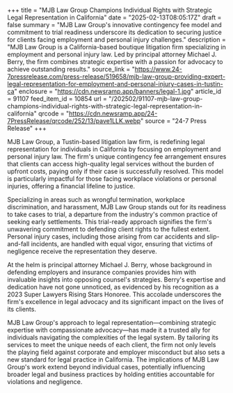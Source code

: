 +++
title = "MJB Law Group Champions Individual Rights with Strategic Legal Representation in California"
date = "2025-02-13T08:05:17Z"
draft = false
summary = "MJB Law Group's innovative contingency fee model and commitment to trial readiness underscore its dedication to securing justice for clients facing employment and personal injury challenges."
description = "MJB Law Group is a California-based boutique litigation firm specializing in employment and personal injury law. Led by principal attorney Michael J. Berry, the firm combines strategic expertise with a passion for advocacy to achieve outstanding results."
source_link = "https://www.24-7pressrelease.com/press-release/519658/mjb-law-group-providing-expert-legal-representation-for-employment-and-personal-injury-cases-in-tustin-ca"
enclosure = "https://cdn.newsramp.app/banners/legal-1.jpg"
article_id = 91107
feed_item_id = 10854
url = "/202502/91107-mjb-law-group-champions-individual-rights-with-strategic-legal-representation-in-california"
qrcode = "https://cdn.newsramp.app/24-7PressRelease/qrcode/252/13/pave1LLK.webp"
source = "24-7 Press Release"
+++

<p>MJB Law Group, a Tustin-based litigation law firm, is redefining legal representation for individuals in California by focusing on employment and personal injury law. The firm's unique contingency fee arrangement ensures that clients can access high-quality legal services without the burden of upfront costs, paying only if their case is successfully resolved. This model is particularly impactful for those facing workplace violations or personal injuries, offering a financial lifeline to justice.</p><p>Specializing in areas such as wrongful termination, workplace discrimination, and harassment, MJB Law Group stands out for its readiness to take cases to trial, a departure from the industry's common practice of seeking early settlements. This trial-ready approach signifies the firm's unwavering commitment to defending client rights to the fullest extent. Personal injury cases, including those arising from car accidents and slip-and-fall incidents, are handled with equal vigor, ensuring that victims of negligence receive the representation they deserve.</p><p>At the helm is principal attorney Michael J. Berry, whose background in defending employers and insurance companies provides him with invaluable insights into opposing counsel's strategies. Berry's expertise and dedication have not gone unnoticed, as evidenced by his recognition as a 2023 Super Lawyers Rising Stars Honoree. This accolade underscores the firm's excellence in legal advocacy and its significant impact on the lives of its clients.</p><p>MJB Law Group's approach to legal representation—combining strategic expertise with compassionate advocacy—has made it a trusted ally for individuals navigating the complexities of the legal system. By tailoring its services to meet the unique needs of each client, the firm not only levels the playing field against corporate and employer misconduct but also sets a new standard for legal practice in California. The implications of MJB Law Group's work extend beyond individual cases, potentially influencing broader legal and business practices by holding entities accountable for violations and negligence.</p>